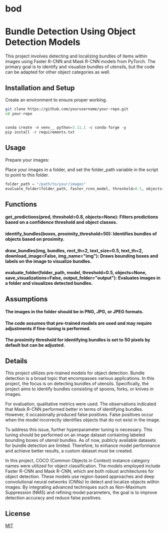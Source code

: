 # bod

# Bundle Detection Using Object Detection Models

This project involves detecting and localizing bundles of items within images using Faster R-CNN and Mask R-CNN models from PyTorch. The primary goal is to identify and visualize bundles of utensils, but the code can be adapted for other object categories as well.

## Installation and Setup

Create an environment to ensure proper working.

```bash
git clone https://github.com/yourusername/your-repo.git
cd your-repo
```

## 

```python
conda create -n venv__ python=3.11.1 -c conda-forge -y
pip install -r requirements.txt

```

## Usage 

Prepare your images:

Place your images in a folder, and set the folder_path variable in the script to point to this folder.
```python
folder_path = "/path/to/your/images"
evaluate_folder(folder_path, faster_rcnn_model, threshold=0.5, objects=UTENSILS_CLASSES, save_visualizations=True, output_folder="output")
```

## Functions
#### get_predictions(pred, threshold=0.8, objects=None): Filters predictions based on a confidence threshold and object classes.
#### identify_bundles(boxes, proximity_threshold=50): Identifies bundles of objects based on proximity.
#### draw_bundles(img, bundles, rect_th=2, text_size=0.5, text_th=2, download_image=False, img_name="img"): Draws bounding boxes and labels on the image to visualize bundles.
#### evaluate_folder(folder_path, model, threshold=0.5, objects=None, save_visualizations=False, output_folder="output"): Evaluates images in a folder and visualizes detected bundles.

## Assumptions
#### The images in the folder should be in PNG, JPG, or JPEG formats.
#### The code assumes that pre-trained models are used and may require adjustments if fine-tuning is performed.
#### The proximity threshold for identifying bundles is set to 50 pixels by default but can be adjusted.

## Details
This project utilizes pre-trained models for object detection. Bundle detection is a broad topic that encompasses various applications. In this project, the focus is on detecting bundles of utensils. Specifically, the project aims to identify bundles consisting of spoons, forks, or knives in images.

For evaluation, qualitative metrics were used. The observations indicated that Mask R-CNN performed better in terms of identifying bundles. However, it occasionally produced false positives. False positives occur when the model incorrectly identifies objects that do not exist in the image.

To address this issue, further hyperparameter tuning is necessary. This tuning should be performed on an image dataset containing labeled bounding boxes of utensil bundles. As of now, publicly available datasets for bundle detection are limited. Therefore, to enhance model performance and achieve better results, a custom dataset must be created.

In this project, COCO (Common Objects in Context) instance category names were utilized for object classification. The models employed include Faster R-CNN and Mask R-CNN, which are both robust architectures for object detection. These models use region-based approaches and deep convolutional neural networks (CNNs) to detect and localize objects within images. By integrating advanced techniques such as Non-Maximum Suppression (NMS) and refining model parameters, the goal is to improve detection accuracy and reduce false positives.

## License

[MIT](https://choosealicense.com/licenses/mit/)

